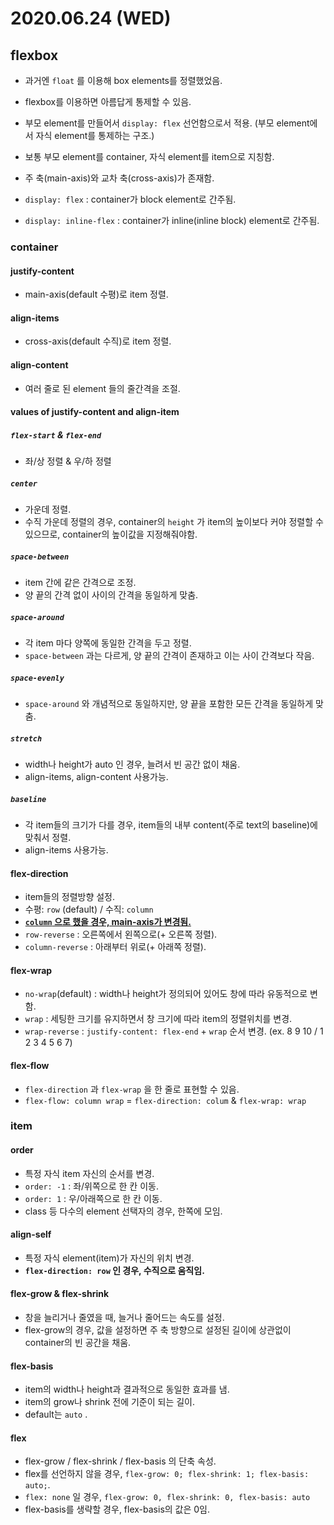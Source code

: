 # 2020.06.24 (WED)



## flexbox

* 과거엔 `float` 를 이용해 box elements를 정렬했었음.
* flexbox를 이용하면 아름답게 통제할 수 있음.
* 부모 element를 만들어서 `display: flex` 선언함으로서 적용.
  (부모 element에서 자식 element를 통제하는 구조.)
* 보통 부모 element를 container, 자식 element를 item으로 지칭함.
* 주 축(main-axis)와 교차 축(cross-axis)가 존재함.

* `display: flex` 
  : container가 block element로 간주됨.
* `display: inline-flex`
  : container가 inline(inline block) element로 간주됨.



### container



#### justify-content

* main-axis(default 수평)로 item 정렬.

#### align-items

* cross-axis(default 수직)로 item 정렬.

#### align-content

* 여러 줄로 된 element 들의 줄간격을 조절.

#### values of justify-content and align-item

##### `flex-start` & `flex-end`

* 좌/상 정렬 & 우/하 정렬

##### `center`

* 가운데 정렬.
* 수직 가운데 정렬의 경우, container의 `height` 가 item의 높이보다 커야 정렬할 수 있으므로, container의 높이값을 지정해줘야함. 

##### `space-between`

* item 간에 같은 간격으로 조정.
* 양 끝의 간격 없이 사이의 간격을 동일하게 맞춤.

##### `space-around`

* 각 item 마다 양쪽에 동일한 간격을 두고 정렬.
* `space-between` 과는 다르게, 양 끝의 간격이 존재하고 이는 사이 간격보다 작음.

##### `space-evenly`

* `space-around` 와 개념적으로 동일하지만, 양 끝을 포함한 모든 간격을 동일하게 맞춤.

##### `stretch`

* width나 height가 auto 인 경우, 늘려서 빈 공간 없이 채움.
* align-items, align-content 사용가능.

##### `baseline`

* 각 item들의 크기가 다를 경우, item들의 내부 content(주로 text의 baseline)에 맞춰서 정렬.
* align-items 사용가능.



#### flex-direction

* item들의 정렬방향 설정.
* 수평: `row` (default) / 수직: `column`
* <u>**`column` 으로 했을 경우, main-axis가 변경됨.**</u>
* `row-reverse` : 오른쪽에서 왼쪽으로(+ 오른쪽 정렬).
* `column-reverse` : 아래부터 위로(+ 아래쪽 정렬).

#### flex-wrap

* `no-wrap`(default)
   : width나 height가 정의되어 있어도 창에 따라 유동적으로 변함.
* `wrap`
   : 세팅한 크기를 유지하면서 창 크기에 따라 item의 정렬위치를 변경.
* `wrap-reverse`
   : `justify-content: flex-end` +  `wrap` 순서 변경.
  (ex. 8 9 10 / 1 2 3 4 5 6 7)

#### flex-flow

* `flex-direction` 과 `flex-wrap` 을 한 줄로 표현할 수 있음.
* `flex-flow: column wrap` 
  = `flex-direction: colum` & `flex-wrap: wrap`





### item



#### order

* 특정 자식 item 자신의 순서를 변경.
* `order: -1` : 좌/위쪽으로 한 칸 이동.
* `order: 1` : 우/아래쪽으로 한 칸 이동.
* class 등 다수의 element 선택자의 경우, 한쪽에 모임.

#### align-self

* 특정 자식 element(item)가 자신의 위치 변경.
* **`flex-direction: row` 인 경우, 수직으로 움직임.**

#### flex-grow & flex-shrink

* 창을 늘리거나 줄였을 때, 늘거나 줄어드는 속도를 설정.
* flex-grow의 경우, 값을 설정하면 주 축 방향으로 설정된 길이에 상관없이 container의 빈 공간을 채움.

#### flex-basis

* item의 width나 height과 결과적으로 동일한 효과를 냄.
* item의 grow나 shrink 전에 기준이 되는 길이.
* default는 `auto` .

#### flex

* flex-grow / flex-shrink / flex-basis 의 단축 속성.
* flex를 선언하지 않을 경우,
  `flex-grow: 0; flex-shrink: 1; flex-basis: auto;`.
* `flex: none` 일 경우,
  `flex-grow: 0, flex-shrink: 0, flex-basis: auto`
* flex-basis를 생략할 경우, flex-basis의 값은 0임.